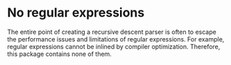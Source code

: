 # No regular expressions

The entire point of creating a recursive descent parser is often to escape the performance issues and limitations of regular expressions. For example, regular expressions cannot be inlined by compiler optimization. Therefore, this package contains none of them.
